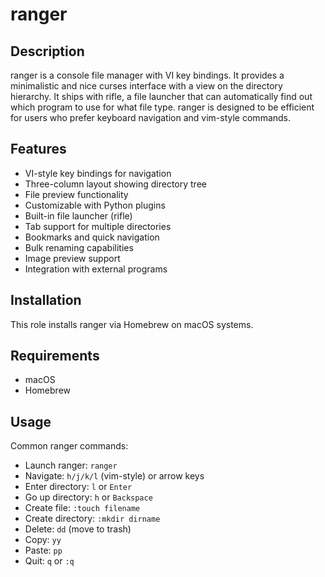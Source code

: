 # ranger

## Description

ranger is a console file manager with VI key bindings. It provides a minimalistic and nice curses interface with a view on the directory hierarchy. It ships with rifle, a file launcher that can automatically find out which program to use for what file type. ranger is designed to be efficient for users who prefer keyboard navigation and vim-style commands.

## Features

- VI-style key bindings for navigation
- Three-column layout showing directory tree
- File preview functionality
- Customizable with Python plugins
- Built-in file launcher (rifle)
- Tab support for multiple directories
- Bookmarks and quick navigation
- Bulk renaming capabilities
- Image preview support
- Integration with external programs

## Installation

This role installs ranger via Homebrew on macOS systems.

## Requirements

- macOS
- Homebrew

## Usage

Common ranger commands:
- Launch ranger: `ranger`
- Navigate: `h/j/k/l` (vim-style) or arrow keys
- Enter directory: `l` or `Enter`
- Go up directory: `h` or `Backspace`
- Create file: `:touch filename`
- Create directory: `:mkdir dirname`
- Delete: `dd` (move to trash)
- Copy: `yy`
- Paste: `pp`
- Quit: `q` or `:q`
